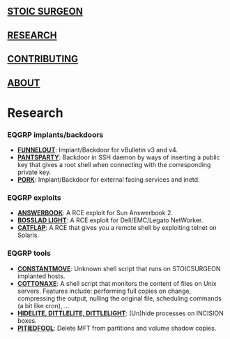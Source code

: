 ## [STOIC SURGEON](https://CybernetiX-S3C.github.io/main/stoicsurgeon)
## [RESEARCH](https://CybernetiX-S3C.github.io/main/stoicsurgeon/research)
## [CONTRIBUTING](https://CybernetiX-S3C.github.io/main/stoicsurgeon/contrib)
## [ABOUT](https://CybernetiX-S3C.github.io/main/stoicsurgeon/about)

# Research

### EQGRP implants/backdoors

* **[FUNNELOUT](implants/funnelout.md)**: Implant/Backdoor for vBulletin v3 and v4.
* **[PANTSPARTY](implants/pantsparty.md)**: Backdoor in SSH daemon by ways of inserting a public key that gives a root shell when connecting with the corresponding private key.
* **[PORK](implants/pork.md)**: Implant/Backdoor for external facing services and inetd.

### EQGRP exploits

* **[ANSWERBOOK](exploits/answerbook.md)**: A RCE exploit for Sun Answerbook 2.
* **[BOSSLAD LIGHT](exploits/bl_light.md)**: A RCE exploit for Dell/EMC/Legato NetWorker.
* **[CATFLAP](exploits/catflap.md)**: A RCE that gives you a remote shell by exploiting telnet on Solaris.

### EQGRP tools

* **[CONSTANTMOVE](tools/constantmove.md)**: Unknown shell script that runs on STOICSURGEON implanted hosts.
* **[COTTONAXE](tools/cottonaxe.md)**: A shell script that monitors the content of files on Unix servers. Features include: performing full copies on change, compressing the output, nulling the original file, scheduling commands (a bit like cron), ...
* **[HIDELITE, DITTLELITE, DITTLELIGHT](tools/hidelite.md)**: (Un)hide processes on INCISION boxes.
* **[PITIEDFOOL](tools/pitiedfool.md)**: Delete MFT from partitions and volume shadow copies.
